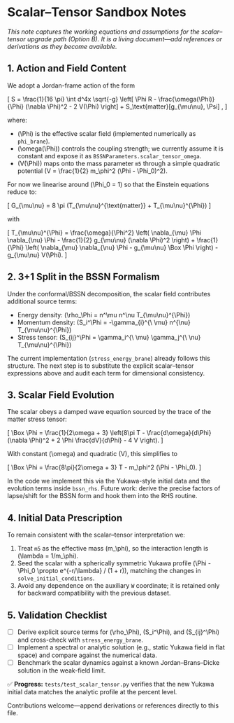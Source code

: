 # Scalar–Tensor Sandbox Notes

_This note captures the working equations and assumptions for the scalar–tensor upgrade path (Option B). It is a living document—add references or derivations as they become available._

## 1. Action and Field Content

We adopt a Jordan-frame action of the form

\[
S = \frac{1}{16 \pi} \int d^4x \sqrt{-g} \left[ \Phi R - \frac{\omega(\Phi)}{\Phi} (\nabla \Phi)^2 - 2 V(\Phi) \right] + S_\text{matter}[g_{\mu\nu}, \Psi] ,
\]

where:

- \(\Phi\) is the effective scalar field (implemented numerically as `phi_brane`).
- \(\omega(\Phi)\) controls the coupling strength; we currently assume it is constant and expose it as `BSSNParameters.scalar_tensor_omega`.
- \(V(\Phi)\) maps onto the mass parameter `m5` through a simple quadratic potential \(V = \frac{1}{2} m_\phi^2 (\Phi - \Phi_0)^2\).

For now we linearise around \(\Phi_0 = 1\) so that the Einstein equations reduce to:

\[
G_{\mu\nu} = 8 \pi (T_{\mu\nu}^{\text{matter}} + T_{\mu\nu}^{\Phi})
\]

with

\[
T_{\mu\nu}^{\Phi} = \frac{\omega}{\Phi^2} \left( \nabla_{\mu} \Phi \nabla_{\nu} \Phi - \frac{1}{2} g_{\mu\nu} (\nabla \Phi)^2 \right) + \frac{1}{\Phi} \left( \nabla_{\mu} \nabla_{\nu} \Phi - g_{\mu\nu} \Box \Phi \right) - g_{\mu\nu} V(\Phi).
\]

## 2. 3+1 Split in the BSSN Formalism

Under the conformal/BSSN decomposition, the scalar field contributes additional source terms:

- Energy density: \(\rho_\Phi = n^\mu n^\nu T_{\mu\nu}^{\Phi}\)
- Momentum density: \(S_i^\Phi = -\gamma_{i}^{\ \mu} n^{\nu} T_{\mu\nu}^{\Phi}\)
- Stress tensor: \(S_{ij}^\Phi = \gamma_i^{\ \mu} \gamma_j^{\ \nu} T_{\mu\nu}^{\Phi}\)

The current implementation (`stress_energy_brane`) already follows this structure. The next step is to substitute the explicit scalar–tensor expressions above and audit each term for dimensional consistency.

## 3. Scalar Field Evolution

The scalar obeys a damped wave equation sourced by the trace of the matter stress tensor:

\[
\Box \Phi = \frac{1}{2\omega + 3} \left(8\pi T - \frac{d\omega}{d\Phi} (\nabla \Phi)^2 + 2 \Phi \frac{dV}{d\Phi} - 4 V \right).
\]

With constant \(\omega\) and quadratic \(V\), this simplifies to

\[
\Box \Phi = \frac{8\pi}{2\omega + 3} T - m_\phi^2 (\Phi - \Phi_0).
\]

In the code we implement this via the Yukawa-style initial data and the evolution terms inside `bssn_rhs`. Future work: derive the precise factors of lapse/shift for the BSSN form and hook them into the RHS routine.

## 4. Initial Data Prescription

To remain consistent with the scalar–tensor interpretation we:

1. Treat `m5` as the effective mass \(m_\phi\), so the interaction length is \(\lambda = 1/m_\phi\).
2. Seed the scalar with a spherically symmetric Yukawa profile \(\Phi - \Phi_0 \propto e^{-r/\lambda} / (1 + r)\), matching the changes in `solve_initial_conditions`.
3. Avoid any dependence on the auxiliary `W` coordinate; it is retained only for backward compatibility with the previous dataset.

## 5. Validation Checklist

- [ ] Derive explicit source terms for \(\rho_\Phi\), \(S_i^\Phi\), and \(S_{ij}^\Phi\) and cross-check with `stress_energy_brane`.
- [ ] Implement a spectral or analytic solution (e.g., static Yukawa field in flat space) and compare against the numerical data.
- [ ] Benchmark the scalar dynamics against a known Jordan–Brans–Dicke solution in the weak-field limit.

✅ **Progress:** `tests/test_scalar_tensor.py` verifies that the new Yukawa initial data matches the analytic profile at the percent level.

Contributions welcome—append derivations or references directly to this file.
